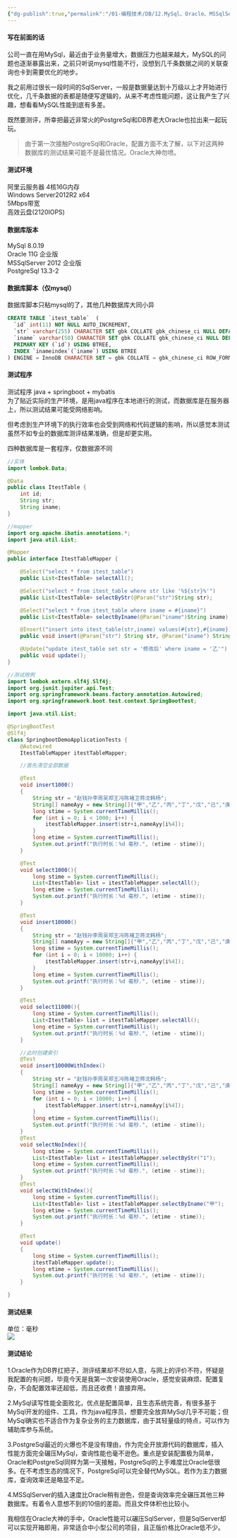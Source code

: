 ```yaml
---
{"dg-publish":true,"permalink":"/01-编程技术/DB/12.MySql、Oracle、MSSqlServer、PostgreSql性能测评/","dgPassFrontmatter":true,"created":"2023-10-27T09:00:35.256+08:00","updated":"2023-11-23T15:29:15.000+08:00"}
---
```




#### 写在前面的话

公司一直在用MySql，最近由于业务量增大，数据压力也越来越大，MySQL的问题也逐渐暴露出来，之前只听说mysql性能不行，没想到几千条数据之间的关联查询也卡到需要优化的地步。

我之前用过很长一段时间的SqlServer，一般是数据量达到十万级以上才开始进行优化，几千条数据的表都是随便写逻辑的，从来不考虑性能问题，这让我产生了兴趣，想看看MySQL性能到底有多差。

既然要测评，所幸把最近非常火的PostgreSql和DB界老大Oracle也拉出来一起玩玩。

> 由于第一次接触PostgreSql和Oracle，配置方面不太了解，以下对这两种数据库的测试结果可能不是最优情况。Oracle大神勿喷。



#### 测试环境

阿里云服务器 4核16G内存<br />
Windows Server2012R2 x64<br />
5Mbps带宽<br />
高效云盘(2120IOPS)


#### 数据库版本

MySql 8.0.19<br />
Oracle 11G 企业版<br />
MSSqlServer 2012 企业版<br />
PostgreSql 13.3-2


#### 数据库脚本（仅mysql）

数据库脚本只粘mysql的了，其他几种数据库大同小异

```sql
CREATE TABLE `itest_table`  (
  `id` int(11) NOT NULL AUTO_INCREMENT,
  `str` varchar(255) CHARACTER SET gbk COLLATE gbk_chinese_ci NULL DEFAULT NULL,
  `iname` varchar(50) CHARACTER SET gbk COLLATE gbk_chinese_ci NULL DEFAULT NULL,
  PRIMARY KEY (`id`) USING BTREE,
  INDEX `inameindex`(`iname`) USING BTREE
) ENGINE = InnoDB CHARACTER SET = gbk COLLATE = gbk_chinese_ci ROW_FORMAT = Dynamic;
```


#### 测试程序

测试程序 java + springboot + mybatis<br />
为了贴近实际的生产环境，是用java程序在本地进行的测试，而数据库是在服务器上，所以测试结果可能受网络影响。

但考虑到生产环境下的执行效率也会受到网络和代码逻辑的影响，所以感觉本测试虽然不如专业的数据库测评结果准确，但是却更实用。

四种数据库是一套程序，仅数据源不同

```java
//实体
import lombok.Data;

@Data
public class ItestTable {
    int id;
    String str;
    String iname;
}
```

```java
//mapper
import org.apache.ibatis.annotations.*;
import java.util.List;

@Mapper
public interface ItestTableMapper {

    @Select("select * from itest_table")
    public List<ItestTable> selectAll();

    @Select("select * from itest_table where str like '%${str}%'")
    public List<ItestTable> selectByStr(@Param("str")String str);

    @Select("select * from itest_table where iname = #{iname}")
    public List<ItestTable> selectByIname(@Param("iname")String iname);

    @Insert("insert into itest_table(str,iname) values(#{str},#{iname})")
    public void insert(@Param("str") String str, @Param("iname") String iname);

    @Update("update itest_table set str = '修改后' where iname = '乙'")
    public void update();
}
```

```java
//测试用例
import lombok.extern.slf4j.Slf4j;
import org.junit.jupiter.api.Test;
import org.springframework.beans.factory.annotation.Autowired;
import org.springframework.boot.test.context.SpringBootTest;

import java.util.List;

@SpringBootTest
@Slf4j
class SpringbootDemoApplicationTests {
    @Autowired
    ItestTableMapper itestTableMapper;

    //首先清空全部数据

    @Test
    void insert1000()
    {
        String str = "赵钱孙李周吴郑王冯陈褚卫蒋沈韩杨";
        String[] nameAyy = new String[]{"甲","乙","丙","丁","戊","己","庚","辛"};
        long stime = System.currentTimeMillis();
        for (int i = 0; i < 1000; i++) {
            itestTableMapper.insert(str+i,nameAyy[i%4]);
        }
        long etime = System.currentTimeMillis();
        System.out.printf("执行时长：%d 毫秒.", (etime - stime));
    }

    @Test
    void select1000(){
        long stime = System.currentTimeMillis();
        List<ItestTable> list = itestTableMapper.selectAll();
        long etime = System.currentTimeMillis();
        System.out.printf("执行时长：%d 毫秒.", (etime - stime));
    }

    @Test
    void insert10000()
    {
        String str = "赵钱孙李周吴郑王冯陈褚卫蒋沈韩杨";
        String[] nameAyy = new String[]{"甲","乙","丙","丁","戊","己","庚","辛"};
        long stime = System.currentTimeMillis();
        for (int i = 0; i < 10000; i++) {
            itestTableMapper.insert(str+i,nameAyy[i%4]);
        }
        long etime = System.currentTimeMillis();
        System.out.printf("执行时长：%d 毫秒.", (etime - stime));
    }

    @Test
    void select11000(){
        long stime = System.currentTimeMillis();
        List<ItestTable> list = itestTableMapper.selectAll();
        long etime = System.currentTimeMillis();
        System.out.printf("执行时长：%d 毫秒.", (etime - stime));
    }

    //此时创建索引
    @Test
    void insert10000WithIndex()
    {
        String str = "赵钱孙李周吴郑王冯陈褚卫蒋沈韩杨";
        String[] nameAyy = new String[]{"甲","乙","丙","丁","戊","己","庚","辛"};
        long stime = System.currentTimeMillis();
        for (int i = 0; i < 10000; i++) {
            itestTableMapper.insert(str+i,nameAyy[i%4]);
        }
        long etime = System.currentTimeMillis();
        System.out.printf("执行时长：%d 毫秒.", (etime - stime));
    }
    @Test
    void selectNoIndex(){
        long stime = System.currentTimeMillis();
        List<ItestTable> list = itestTableMapper.selectByStr("1");
        long etime = System.currentTimeMillis();
        System.out.printf("执行时长：%d 毫秒.", (etime - stime));
    }
    @Test
    void selectWithIndex(){
        long stime = System.currentTimeMillis();
        List<ItestTable> list = itestTableMapper.selectByIname("甲");
        long etime = System.currentTimeMillis();
        System.out.printf("执行时长：%d 毫秒.", (etime - stime));
    }

    @Test
    void update()
    {
        long stime = System.currentTimeMillis();
        itestTableMapper.update();
        long etime = System.currentTimeMillis();
        System.out.printf("执行时长：%d 毫秒.", (etime - stime));
    }

}
```


#### 测试结果

单位：毫秒<br />
![](https://qiniu.bigdudu.cn/1624437715(1).jpg#alt=%E6%B5%8B%E8%AF%95%E7%BB%93%E6%9E%9C)


#### 测试结论

1.Oracle作为DB界扛把子，测评结果却不尽如人意，与网上的评价不符，怀疑是我配置的有问题，毕竟今天是我第一次安装使用Oracle，感觉安装麻烦、配置复杂，不会配置效率还超低，而且还收费！直接弃用。

2.MySql读写性能全面败北，优点是配置简单，且生态系统完善，有很多基于MySql开发的组件、工具，作为java程序员，想要完全放弃MySql几乎不可能；但MySql确实也不适合作为复杂业务的主力数据库，由于其轻量级的特点，可以作为辅助库参与系统。

3.PostgreSql最近的火爆也不是没有理由，作为完全开放源代码的数据库，插入性能方面完全碾压MySql，查询性能也毫不逊色。重点是安装配置极为简单，Oracle和PostgreSql同样为第一天接触，PostgreSql的上手难度比Oracle低很多。在不考虑生态的情况下，PostgreSql可以完全替代MySQL。若作为主力数据库，查询效率还是略显不足。

4.MSSqlServer的插入速度比Oracle稍有逊色，但是查询效率完全碾压其他三种数据库。有着令人意想不到的10倍的差距。而且文件体积也比较小。

我相信在Oracle大神的手中，Oracle性能可以碾压SqlServer，但是SqlServer却可以实现开箱即用，非常适合中小型公司的项目，且正版价格比Oracle低不少。
